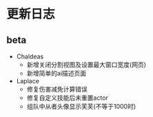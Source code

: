 # 更新日志

## beta

- Chaldeas
  - 新增关闭分割视图及设置最大窗口宽度(网页)
  - 新增简单的ai描述页面
- Laplace
  - 修复伤害减免计算错误
  - 修复自定义技能后未重置actor
  - 组队中从者头像显示芙芙(不等于1000时)
